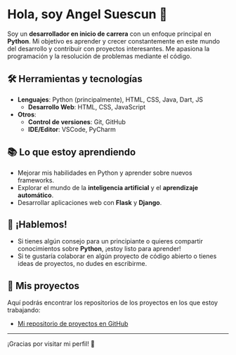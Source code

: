 # Hola, soy Angel Suescun 👋

Soy un **desarrollador en inicio de carrera** con un enfoque principal en **Python**. Mi objetivo es aprender y crecer constantemente en este mundo del desarrollo y contribuir con proyectos interesantes. Me apasiona la programación y la resolución de problemas mediante el código.

## 🛠️ Herramientas y tecnologías

- **Lenguajes**: Python (principalmente), HTML, CSS, Java, Dart, JS
  - **Desarrollo Web**: HTML, CSS, JavaScript
- **Otros**:
  - **Control de versiones**: Git, GitHub
  - **IDE/Editor**: VSCode, PyCharm


## 📚 Lo que estoy aprendiendo

- Mejorar mis habilidades en Python y aprender sobre nuevos frameworks.
- Explorar el mundo de la **inteligencia artificial** y el **aprendizaje automático**.
- Desarrollar aplicaciones web con **Flask** y **Django**.

## 💬 ¡Hablemos!

- Si tienes algún consejo para un principiante o quieres compartir conocimientos sobre **Python**, ¡estoy listo para aprender!
- Si te gustaría colaborar en algún proyecto de código abierto o tienes ideas de proyectos, no dudes en escribirme.

## 📂 Mis proyectos

Aquí podrás encontrar los repositorios de los proyectos en los que estoy trabajando:

- [Mi repositorio de proyectos en GitHub](https://github.com/tu_usuario)

---

¡Gracias por visitar mi perfil! 🚀
